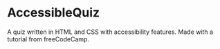 # AccessibleQuiz
 A quiz written in HTML and CSS with accessibility features. Made with a tutorial from freeCodeCamp.
